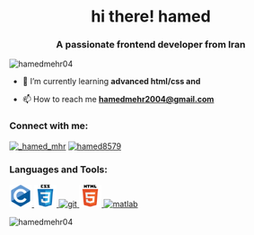 <h1 align="center">hi there! hamed</h1>
<h3 align="center">A passionate frontend developer from Iran</h3>

<p align="left"> <img src="https://komarev.com/ghpvc/?username=hamedmehr04&label=Profile%20views&color=0e75b6&style=flat" alt="hamedmehr04" /> </p>

- 🌱 I’m currently learning **advanced html/css and**

- 📫 How to reach me **hamedmehr2004@gmail.com**

<h3 align="left">Connect with me:</h3>
<p align="left">
<a href="https://instagram.com/_hamed_mhr" target="blank"><img align="center" src="https://raw.githubusercontent.com/rahuldkjain/github-profile-readme-generator/master/src/images/icons/Social/instagram.svg" alt="_hamed_mhr" height="30" width="40" /></a>
<a href="https://discord.gg/hamed8579" target="blank"><img align="center" src="https://raw.githubusercontent.com/rahuldkjain/github-profile-readme-generator/master/src/images/icons/Social/discord.svg" alt="hamed8579" height="30" width="40" /></a>
</p>

<h3 align="left">Languages and Tools:</h3>
<p align="left"> <a href="https://www.cprogramming.com/" target="_blank" rel="noreferrer"> <img src="https://raw.githubusercontent.com/devicons/devicon/master/icons/c/c-original.svg" alt="c" width="40" height="40"/> </a> <a href="https://www.w3schools.com/css/" target="_blank" rel="noreferrer"> <img src="https://raw.githubusercontent.com/devicons/devicon/master/icons/css3/css3-original-wordmark.svg" alt="css3" width="40" height="40"/> </a> <a href="https://git-scm.com/" target="_blank" rel="noreferrer"> <img src="https://www.vectorlogo.zone/logos/git-scm/git-scm-icon.svg" alt="git" width="40" height="40"/> </a> <a href="https://www.w3.org/html/" target="_blank" rel="noreferrer"> <img src="https://raw.githubusercontent.com/devicons/devicon/master/icons/html5/html5-original-wordmark.svg" alt="html5" width="40" height="40"/> </a> <a href="https://www.mathworks.com/" target="_blank" rel="noreferrer"> <img src="https://upload.wikimedia.org/wikipedia/commons/2/21/Matlab_Logo.png" alt="matlab" width="40" height="40"/> </a> </p>



<p><img align="center" src="https://github-readme-streak-stats.herokuapp.com/?user=hamedmehr04&" alt="hamedmehr04" /></p>

